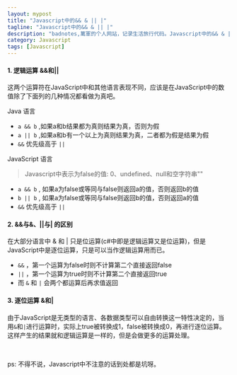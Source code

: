 ```yaml
---
layout: mypost
title: "Javascript中的&& & || |"
tagline: "Javascript中的&& & || |"
description: "badnotes,萬軍的个人网站，记录生活旅行代码。Javascript中的&& & || |"
category: Javascript
tags: [Javascript]
---
```





#### 1. 逻辑运算 &&和||

这两个运算符在JavaScript中和其他语言表现不同，应该是在JavaScript中的数值除了下面列的几种情况都看做为真吧。


Java 语言

* `a && b` ,如果a和b结果都为真则结果为真，否则为假
* `a || b` ,如果a和b有一个以上为真则结果为真，二者都为假是结果为假
* `&&` 优先级高于 `||`

JavaScript 语言

> Javascript中表示为false的值: 0、undefined、null和空字符串""

* `a && b` , 如果a为false或等同与false则返回a的值，否则返回b的值
* `b || b` , 如果a为false或等同与false则返回b的值，否则返回a的值
* `&&` 优先级高于 `||`


#### 2. &&与&、||与| 的区别

在大部分语言中 & 和 | 只是位运算(c#中即是逻辑运算又是位运算)，但是JavaScript中是逐位运算，只是可以当作逻辑运算用而已。

* `&&` ，第一个运算为false时则不计算第二个直接返回false
* `||` ，第一个运算为true时则不计算第二个直接返回true
* 而 `&` 和 `|` 会两个都运算后再求值返回

#### 3. 逐位运算 &和|

由于JavaScript是无类型的语言、各数据类型可以自由转换这一特性决定的，当用`&`和`|`进行运算时，实际上true被转换成1，false被转换成0，再进行逐位运算。这样产生的结果就和逻辑运算是一样的，但是会做更多的运算处理。

&nbsp;

ps: 不得不说，Javascript中不注意的话到处都是坑呀。




